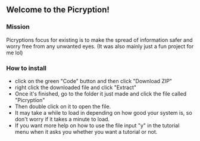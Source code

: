 ## Welcome to the Picryption!

### Mission

Picryptions focus for existing is to make the spread of information safer and worry free from any unwanted eyes. (It was also mainly just a fun project for me lol)

### How to install

- click on the green "Code" button and then click "Download ZIP"
- right click the downloaded file and click "Extract"
- Once it's finished, go to the folder it just made and click the file called "Picryption"
- Then double click on it to open the file.
- It may take a while to load in depending on how good your system is, so don't worry if it takes a minute to load.
- If you want more help on how to use the file input "y" in the tutorial menu when it asks you whether you want a tutorial or not.
